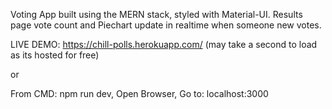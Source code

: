 Voting App built using the MERN stack, styled with Material-UI.
Results page vote count and Piechart update in realtime when someone new votes.

LIVE DEMO: https://chill-polls.herokuapp.com/ (may take a second to load as its hosted for free)

or

From CMD:
npm run dev,
Open Browser,
Go to: localhost:3000
